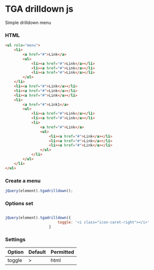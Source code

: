 # TGA drilldown js
Simple drilldown menu


### HTML
``` html
<ul role="menu">
    <li>
        <a href="#">Link</a>
        <ul>
            <li><a href="#">Link</a></li>
            <li><a href="#">Link</a></li>
            <li><a href="#">Link</a></li>
        </ul>
    </li>
    <li><a href="#">Link</a></li>
    <li><a href="#">Link</a></li>
    <li><a href="#">Link</a></li>
    <li>
        <a href="#">Link1</a>
        <ul>
            <li><a href="#">Link</a></li>
            <li><a href="#">Link</a></li>
            <li>
                <a href="#">Link</a>
                <ul>
                    <li><a href="#">Link</a></li>
                    <li><a href="#">Link</a></li>
                    <li><a href="#">Link</a></li>
                </ul>
            </li>
        </ul>
    </li>
</ul>
``` 
### Create a menu
``` js
jQuery(element).tgadrilldown();
```

### Options set
``` js

jQuery(element).tgadrilldown({
                        toggle: '<i class="icon-caret-right"></i>'
                    }
```
### Settings

Option | Default | Permitted
------ | ------- | -----------
toggle | > | html 
